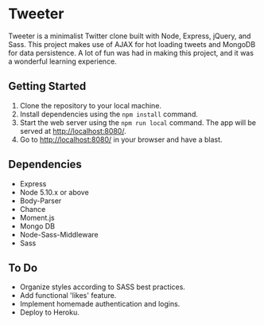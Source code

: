 # Tweeter

Tweeter is a minimalist Twitter clone built with Node, Express, jQuery, and Sass.
This project makes use of AJAX for hot loading tweets and MongoDB for data persistence. A lot of fun was had in making this project, and it was a wonderful learning experience.   

## Getting Started

1. Clone the repository to your local machine.
2. Install dependencies using the `npm install` command.
3. Start the web server using the `npm run local` command. The app will be served at <http://localhost:8080/>.
4. Go to <http://localhost:8080/> in your browser and have a blast.

## Dependencies

- Express
- Node 5.10.x or above
- Body-Parser
- Chance
- Moment.js
- Mongo DB
- Node-Sass-Middleware
- Sass

## To Do

- Organize styles according to SASS best practices.
- Add functional 'likes' feature.
- Implement homemade authentication and logins.
- Deploy to Heroku.
